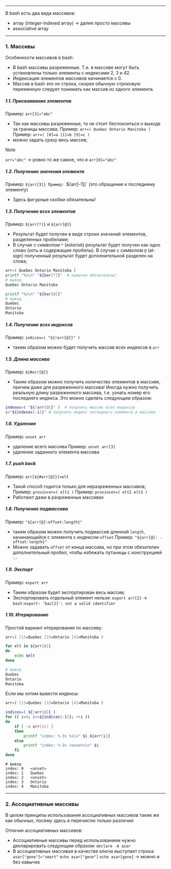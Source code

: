 ___
В bash есть два вида массивов:
- array (integer-indexed array) ->  далее просто массивы
- associative array
___
### 1. Массивы

Особенности массивов в bash:
- В bash массивы разреженные. Т.е. в массиве могут быть установлены только элементы с индексами 2, 3 и 42.
- Индексация элементов массивов начинается с 0.
- Массив в bash это не строка, скорее обычную строковую переменную следует понимать как массив из одного элемента.
##### 1.1. Присваивание элементов
Пример: `arr[3]="abc"` 
- Так как массивы разреженные, то не стоит беспокоиться о выходе за границы массива;
Пример: `arr=( Quebec Ontario Manitoba )`
Пример: `arr=( [0]=a [1]=b [9]=c )`
- можно задать сразу весь массив;

>[!note]
>`arr="abc"` -> ровно то же самое, что и `arr[0]="abc"` 
##### 1.2. Получение значения элемента
Пример: `${arr[3]}
Пример: `${arr[-1]}` (это обращение к последнему элементу)
- Здесь фигурные скобки обязательны!
##### 1.3. Получение всех элементов
Пример: `${arr[*]}` и `${arr[@]}`
- Результат будет получен в виде строки значений элементов, разделенных пробелами;
- В случае с символом `*` (asterisk) результат будет получен как одно слово (хоть и содержащее пробелы). В случае с символом `@` (at-sign) полученный результат будет дополнительной разделен на слова;

```bash
arr=( Quebec Ontario Manitoba )
printf "%s\n" "${bar[*]}"  # кавычки обязательны!
# вывод
Quebec Ontario Manitoba

printf "%s\n" "${bar[@]}"
# вывод
Quebec
Ontario
Manitoba
```
##### 1.4. Получение всех индексов
Пример: `indices=( "${!arr[@]}" )`
- таким образом можно будет получить массив всех индексов в `arr`
##### 1.5. Длина массива
Пример: `${#arr[@]}`
- Таким образом можно получить количество элементов в массиве, причем даже для разреженного массива!
Иногда нужно получить реальную длину разреженного массива, т.е. узнать номер его последнего индекса. Это можно сделать следующим образом:
```bash
indexes=( "${!arr[@]}" )  # получить массив всех индексов
i="${indexes[-1]}" # получить индекс последнего элемента в массиве
```
##### 1.6. Удаление
Пример: `unset arr`
- удаление всего массива
Пример: `unset arr[3]`
- удаление заданного элемента массива
##### 1.7. push back
Пример: `arr[${#arr[@]}]=elt`
- Такой способ годится только для неразреженных массивов;
Пример: `province+=( elt1 )`
Пример: `province+=( elt2 elt3 )`
- Работают даже в разреженных массивах
##### 1.8. Получение подмассива
Пример: `"${arr[@]:offset:length}"`
- таким образом можно получить подмассив длинной `length`, начинающийся с элемента с индексом `offset`
Пример: `"${arr[@]: -offset:length}"`
- Можно задавать `offset` от конца массива, но при этом обязателен дополнительный пробел, чтобы избежать путаницы с конструкцией `:-`
##### 1.9. Экспорт
Пример: `export arr`
- Таким образом будет экспортирован весь массив;
- Экспортировать отдельный элемент нельзя: `export arr[2]` -> `bash:export: 'baz[2]': not a valid identifier`
##### 1.10. Итерирование

Простой вариант итерирования по массиву:
```bash
arr=( [1]=Quebec [3]=Ontario [4]=Manitoba )

for elt in ${arr[@]}
do
    echo $elt
done

# вывод
Quebec
Ontario
Manitoba
```

Если мы хотим вывести индексы:
```bash
arr=( [1]=Quebec [3]=Ontario [4]=Manitoba )

indices=( ${!arr[@]} )
for (( i=0; i<=${indices[-1]}; ++i ))
do
    if [ -v arr[$i] ]
    then
        printf "index: %-3s %s\n" $i ${arr[i]}
    else
        printf "index: %-3s <unset>\n" $i
    fi
done
```
```text
# вывод
index: 0   <unset>
index: 1   Quebec
index: 2   <unset>
index: 3   Ontario
index: 4   Manitoba
```

___
### 2. Ассоциативные массивы

В целом принципы использования ассоциативных массивов такие же как обычных, посему здесь я перечислю только различия:

Отличия ассоциативных массивов:
- Ассоциативные массивы перед использованием нужно декларировать следующим образом: `declare -A asar`
- В ассоциативных массивая в качестве ключа выступает строка:
   `asar["gene"]="smart"`
   `echo asar["gene"]`
   `echo asar[gene]` -> можно и без кавычек
